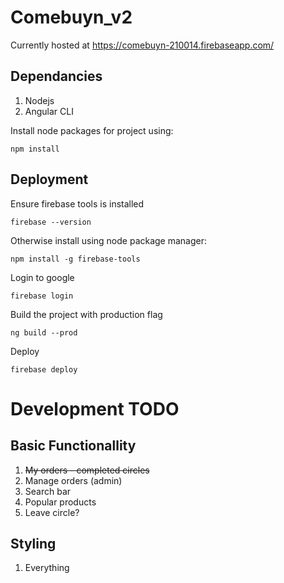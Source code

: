 # Comebuyn_v2

Currently hosted at https://comebuyn-210014.firebaseapp.com/

## Dependancies

1. Nodejs
2. Angular CLI

Install node packages for project using:
```
npm install
```

## Deployment

Ensure firebase tools is installed 

```
firebase --version
```
   Otherwise install using node package manager:
```
npm install -g firebase-tools
```

Login to google 
```
firebase login
```

Build the project with production flag
```
ng build --prod
```

Deploy
```
firebase deploy
```

# Development TODO
## Basic Functionallity
1. ~~My orders - completed circles~~
2. Manage orders (admin)
3. Search bar
4. Popular products
5. Leave circle?

## Styling
1. Everything








